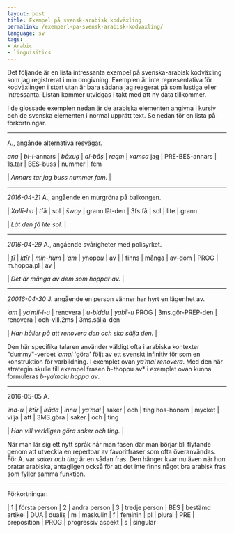 ```yaml
---
layout: post
title: Exempel på svensk-arabisk kodväxling
permalink: /exemperl-pa-svensk-arabisk-kodvaxling/
language: sv
tags:
- Arabic
- linguisitics
---
```


Det följande är en lista intressanta exempel på svenska-arabisk kodväxling som jag registrerat i min omgivning. Exemplen är inte representativa för kodväxlingen i stort utan är bara sådana jag reagerat på som lustiga eller intressanta. Listan kommer utvidgas i takt med att ny data tillkommer. 

I de glossade exemplen nedan är de arabiska elementen angivna i kursiv och de svenska elementen i normal upprätt text. Se nedan för en lista på förkortningar.

---- 

A., angånde alternativa resvägar.

*ana* | *bi-l*-annars | *bāxuḏ* | *al-bāṣ* | *raqm* | *xamsa*
jag | PRE-BES-annars | 1s.tar | BES-buss | nummer | fem

| *Annars tar jag buss nummer fem.* |

---- 

*2016-04-21* A., angående en murgröna på balkongen.

| *Xallī-ha* | *t*få | sol | *šway* | grann
låt-den | 3fs.få | sol | lite | grann

| *Låt den få lite sol.* |

---

*2016-04-29* A., angående svårigheter med polisyrket.
<a name="polis"></a>

| *fī* | *ktīr* | *min-hum* | *ʿam* | *y*hopp*u* | av |
| finns | många | av-dom | PROG | m.hoppa.pl | av |

| *Det är många av dem som hoppar av.* |

---

*20016-04-30* J. angående en person vänner har hyrt en lägenhet av.

*ʿam* | *yaʿmil-l-u* | renovera | *u-biddu* | *yabīʿ-u*
PROG | 3ms.gör-PREP-den | renovera | och-vill.2ms | 3ms.sälja-den

| *Han håller på att renovera den och ska sälja den.* |

Den här specifika talaren använder väldigt ofta i arabiska kontexter "dummy"-verbet *ʿamal* 'göra' följt av ett svenskt infinitiv för som en konstruktion för varbildning. I exemplet ovan *yaʿmal renovera*. Med den här strategin skulle till exempel frasen  *b-t*hoppu  av* i exemplet ovan kunna formuleras *b-yaʿmalu hoppa av*.

---- 

2016-05-05 A.

*ʿind-u* | *ktīr* | *irāda* | *innu* | *yaʿmal* | saker | och | ting
hos-honom | mycket | vilja | att | 3MS.göra | saker | och | ting

| *Han vill verkligen göra saker och ting.* |

När man lär sig ett nytt språk når man fasen där man börjar bli flytande genom att utveckla en repertoar av favoritfraser som ofta överanvändas. För A. var *saker och ting* är en sådan fras. Den hänger kvar nu även när hon pratar arabiska, antagligen också för att det inte finns något bra arabisk fras som fyller samma funktion. 



----

Förkortningar:

| 1   | första person
| 2   | andra person
| 3   | tredje person
| BES | bestämd artikel
| DUA | dualis
| m   | maskulin
| f   | feminin
| pl | plural
| PRE | preposition
| PROG | progressiv aspekt
| s | singular
